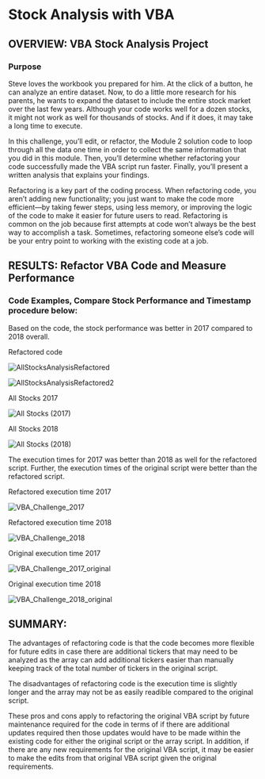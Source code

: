# Stock Analysis with VBA

## OVERVIEW: VBA Stock Analysis Project

### Purpose
Steve loves the workbook you prepared for him. At the click of a button, he can analyze an entire dataset. Now, to do a little more research for his parents, he wants to expand the dataset to include the entire stock market over the last few years. Although your code works well for a dozen stocks, it might not work as well for thousands of stocks. And if it does, it may take a long time to execute.

In this challenge, you’ll edit, or refactor, the Module 2 solution code to loop through all the data one time in order to collect the same information that you did in this module. Then, you’ll determine whether refactoring your code successfully made the VBA script run faster. Finally, you’ll present a written analysis that explains your findings.

Refactoring is a key part of the coding process. When refactoring code, you aren’t adding new functionality; you just want to make the code more efficient—by taking fewer steps, using less memory, or improving the logic of the code to make it easier for future users to read. Refactoring is common on the job because first attempts at code won’t always be the best way to accomplish a task. Sometimes, refactoring someone else’s code will be your entry point to working with the existing code at a job.

## RESULTS: Refactor VBA Code and Measure Performance
 
### Code Examples, Compare Stock Performance and Timestamp procedure below:

Based on the code, the stock performance was better in 2017 compared to 2018 overall. 

Refactored code

![AllStocksAnalysisRefactored](https://user-images.githubusercontent.com/76754655/109437618-bffd6280-79f3-11eb-93a1-b453f3e62ade.PNG)

![AllStocksAnalysisRefactored2](https://user-images.githubusercontent.com/76754655/109437623-ca1f6100-79f3-11eb-9bef-a9d71a98d462.PNG)

All Stocks 2017

![All Stocks (2017)](https://user-images.githubusercontent.com/76754655/109437512-23d35b80-79f3-11eb-9e57-22e4d015d409.PNG)

All Stocks 2018

![All Stocks (2018)](https://user-images.githubusercontent.com/76754655/109437523-2d5cc380-79f3-11eb-99d2-9a3a40b3762b.PNG)

The execution times for 2017 was better than 2018 as well for the refactored script. Further, the execution times of the original script were better than the refactored script.

Refactored execution time 2017

![VBA_Challenge_2017](https://user-images.githubusercontent.com/76754655/109437530-39488580-79f3-11eb-8e84-4146520bfdb1.PNG)

Refactored execution time 2018

![VBA_Challenge_2018](https://user-images.githubusercontent.com/76754655/109437542-46fe0b00-79f3-11eb-83eb-aca31ae291c2.PNG)

Original execution time 2017

![VBA_Challenge_2017_original](https://user-images.githubusercontent.com/76754655/109437561-64cb7000-79f3-11eb-8f57-cae83772cac7.PNG)

Original execution time 2018

![VBA_Challenge_2018_original](https://user-images.githubusercontent.com/76754655/109437569-6c8b1480-79f3-11eb-98c9-bf5c5bb956c4.PNG)

## SUMMARY:

The advantages of refactoring code is that the code becomes more flexible for future edits in case there are additional tickers that may need to be analyzed as the array can add additional tickers easier than manually keeping track of the total number of tickers in the original script.

The disadvantages of refactoring code is the execution time is slightly longer and the array may not be as easily readible compared to the original script.

These pros and cons apply to refactoring the original VBA script by future maintenance required for the code in terms of if there are additional updates required then those updates would have to be made within the existing code for either the original script or the array script. In addition, if there are any new requirements for the original VBA script, it may be easier to make the edits from that original VBA script given the original requirements.
